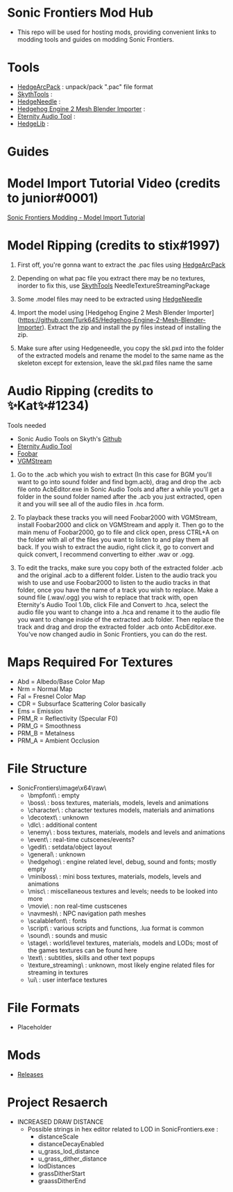 # Sonic Frontiers Mod Hub
- This repo will be used for hosting mods, providing convenient links to modding tools and guides on modding Sonic Frontiers. 

# Tools
- [HedgeArcPack](https://cdn.discordapp.com/attachments/987489054377508924/1039653178494431272/HedgeArcPack_WIP_Frontiers.7z) : unpack/pack ".pac" file format
- [SkythTools](https://github.com/blueskythlikesclouds/SkythTools) :
- [HedgeNeedle](https://cdn.discordapp.com/attachments/464963211410669579/1039655306378100816/HedgeNeedle.7z) :
- [Hedgehog Engine 2 Mesh Blender Importer](https://github.com/Turk645/Hedgehog-Engine-2-Mesh-Blender-Importer) :
- [Eternity Audio Tool](https://animegamemods.freeforums.net/thread/618/eternity-audio-tool-link-tutorial) :
- [HedgeLib](https://github.com/Radfordhound/HedgeLib) :

# Guides

# Model Import Tutorial Video (credits to junior#0001)

[Sonic Frontiers Modding - Model Import Tutorial](https://youtu.be/B_-YJ2I1_M4)


# Model Ripping (credits to stix#1997)

1. First off, you're gonna want to extract the .pac files using [HedgeArcPack](https://cdn.discordapp.com/attachments/987489054377508924/1039653178494431272/HedgeArcPack_WIP_Frontiers.7z)

2. Depending on what pac file you extract there may be no textures, inorder to fix this, use [SkythTools](https://github.com/blueskythlikesclouds/SkythTools) NeedleTextureStreamingPackage

3. Some .model files may need to be extracted using [HedgeNeedle](https://cdn.discordapp.com/attachments/464963211410669579/1039655306378100816/HedgeNeedle.7z)

4. Import the model using [Hedgehog Engine 2 Mesh Blender Importer] (https://github.com/Turk645/Hedgehog-Engine-2-Mesh-Blender-Importer). Extract the zip and install the py files instead of installing the zip.

5. Make sure after using Hedgeneedle, you copy the skl.pxd into the folder of the extracted models and rename the model to the same name as the skeleton except for extension, leave the skl.pxd files name the same

# Audio Ripping (credits to ✨Kat✨#1234)

Tools needed
- Sonic Audio Tools on Skyth's [Github](https://github.com/blueskythlikesclouds/SkythTools)
- [Eternity Audio Tool](https://animegamemods.freeforums.net/thread/618/eternity-audio-tool-link-tutorial)
- [Foobar](https://www.foobar2000.org/download)
- [VGMStream](https://discord.com/channels/945689739447664640/987489054377508924/1041368205077254144)

1. Go to the .acb which you wish to extract (In this case for BGM you'll want to go into sound folder and find bgm.acb), drag and drop the .acb file onto AcbEditor.exe in Sonic Audio Tools and after a while you'll get a folder in the sound folder named after the .acb you just extracted, open it and you will see all of the audio files in .hca form.

2. To playback these tracks you will need Foobar2000 with VGMStream, install Foobar2000 and click on VGMStream and apply it. Then go to the main menu of Foobar2000, go to file and click open, press CTRL+A on the folder with all of the files you want to listen to and play them all back. If you wish to extract the audio, right click it, go to convert and quick convert, I recommend converting to either .wav or .ogg.

3. To edit the tracks, make sure you copy both of the extracted folder .acb and the original .acb to a different folder. Listen to the audio track you wish to use and use Foobar2000 to listen to the audio tracks in that folder, once you have the name of a track you wish to replace. Make a sound file (.wav/.ogg) you wish to replace that track with, open Eternity's Audio Tool 1.0b, click File and Convert to .hca, select the audio file you want to change into a .hca and rename it to the audio file you want to change inside of the extracted .acb folder. Then replace the track and drag and drop the extracted folder .acb onto AcbEditor.exe. You've now changed audio in Sonic Frontiers, you can do the rest. 


# Maps Required For Textures

- Abd = Albedo/Base Color Map
- Nrm = Normal Map
- Fal = Fresnel Color Map
- CDR = Subsurface Scattering Color basically
- Ems = Emission 
- PRM_R = Reflectivity (Specular F0)
- PRM_G = Smoothness 
- PRM_B = Metalness 
- PRM_A = Ambient Occlusion

# File Structure

- SonicFrontiers\image\x64\raw\
  - \bmpfont\ : empty
  - \boss\ : boss textures, materials, models, levels and animations
  - \character\ : character textures models, materials and animations
  - \decotext\ : unknown
  - \dlc\ : additional content
  - \enemy\ : boss textures, materials, models and levels and animations
  - \event\ : real-time cutscenes/events? 
  - \gedit\ : setdata/object layout
  - \general\ : unknown
  - \hedgehog\ : engine related level, debug, sound and fonts; mostly empty
  - \miniboss\ : mini boss textures, materials, models, levels and animations
  - \misc\ : miscellaneous textures and levels; needs to be looked into more
  - \movie\ : non real-time custscenes
  - \navmesh\ : NPC navigation path meshes
  - \scalablefont\ : fonts
  - \script\ : various scripts and functions, .lua format is common
  - \sound\ : sounds and music
  - \stage\ : world/level textures, materials, models and LODs; most of the games textures can be found here
  - \text\ : subtitles, skills and other text popups
  - \texture_streaming\ : unknown, most likely engine related files for streaming in textures
  - \ui\ : user interface textures

# File Formats

- Placeholder

# Mods

- [Releases](https://github.com/CamoRF/Sonic-Frontiers-Mod-Hub/releases)

# Project Resaerch

- INCREASED DRAW DISTANCE
  - Possible strings in hex editor related to LOD in SonicFrontiers.exe :
    - distanceScale
    - distanceDecayEnabled
    - u_grass_lod_distance
    - u_grass_dither_distance
    - lodDistances
    - grassDitherStart
    - graassDitherEnd
